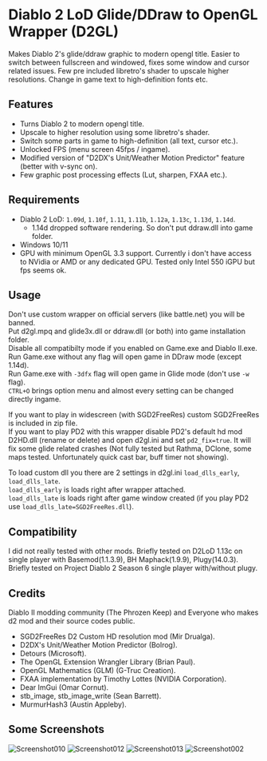 # Diablo 2 LoD Glide/DDraw to OpenGL Wrapper (D2GL)

Makes Diablo 2's glide/ddraw graphic to modern opengl title. Easier to switch between fullscreen and windowed, fixes some window and cursor related issues.
Few pre included libretro's shader to upscale higher resolutions. Change in game text to high-definition fonts etc.

## Features

- Turns Diablo 2 to modern opengl title.
- Upscale to higher resolution using some libretro's shader.
- Switch some parts in game to high-definition (all text, cursor etc.).
- Unlocked FPS (menu screen 45fps / ingame).
- Modified version of "D2DX's Unit/Weather Motion Predictor" feature (better with v-sync on).
- Few graphic post processing effects (Lut, sharpen, FXAA etc.).

## Requirements

- Diablo 2 LoD: ``1.09d``, ``1.10f``, ``1.11``, ``1.11b``, ``1.12a``, ``1.13c``, ``1.13d``, ``1.14d``.
  - 1.14d dropped software rendering. So don't put ddraw.dll into game folder.
- Windows 10/11
- GPU with minimum OpenGL 3.3 support.
  Currently i don't have access to NVidia or AMD or any dedicated GPU. Tested only Intel 550 iGPU but fps seems ok.

## Usage

Don't use custom wrapper on official servers (like battle.net) you will be banned.  
Put d2gl.mpq and glide3x.dll or ddraw.dll (or both) into game installation folder.  
Disable all compatibilty mode if you enabled on Game.exe and Diablo II.exe.  
Run Game.exe without any flag will open game in DDraw mode (except 1.14d).  
Run Game.exe with ``-3dfx`` flag will open game in Glide mode (don't use ``-w`` flag).  
``CTRL+O`` brings option menu and almost every setting can be changed directly ingame.

If you want to play in widescreen (with SGD2FreeRes) custom SGD2FreeRes is included in zip file.  
If you want to play PD2 with this wrapper disable PD2's default hd mod D2HD.dll (rename or delete) and open d2gl.ini and set
``pd2_fix=true``. It will fix some glide related crashes (Not fully tested but Rathma, DClone, some maps tested. Unfortunately quick cast bar, buff timer not showing).

To load custom dll you there are 2 settings in d2gl.ini ``load_dlls_early``, ``load_dlls_late``.  
``load_dlls_early`` is loads right after wrapper attached.  
``load_dlls_late`` is loads right after game window created (if you play PD2 use ``load_dlls_late=SGD2FreeRes.dll``).

## Compatibility

I did not really tested with other mods.
Briefly tested on D2LoD 1.13c on single player with Basemod(1.1.3.9), BH Maphack(1.9.9), Plugy(14.0.3).
Briefly tested on Project Diablo 2 Season 6 single player with/without plugy.

## Credits

Diablo II modding community (The Phrozen Keep) and Everyone who makes d2 mod and their source codes public.

- SGD2FreeRes D2 Custom HD resolution mod (Mir Drualga).
- D2DX's Unit/Weather Motion Predictor (Bolrog).
- Detours (Microsoft).
- The OpenGL Extension Wrangler Library (Brian Paul).
- OpenGL Mathematics (GLM) (G-Truc Creation).
- FXAA implementation by Timothy Lottes (NVIDIA Corporation).
- Dear ImGui (Omar Cornut).
- stb_image, stb_image_write (Sean Barrett).
- MurmurHash3 (Austin Appleby).

## Some Screenshots

![Screenshot010](https://user-images.githubusercontent.com/2043880/220664490-2a9b34d8-ca7c-4e52-a57d-d43c508f5813.png)
![Screenshot012](https://user-images.githubusercontent.com/2043880/220668775-3351be3b-27fa-4800-883f-09e5eb935c47.png)
![Screenshot013](https://user-images.githubusercontent.com/2043880/220666692-967a8c13-f480-4ac6-af1e-b45fda3bdee3.png)
![Screenshot002](https://user-images.githubusercontent.com/2043880/220667272-a83aa2cd-d038-41ea-a878-a6e148b8f9f6.png)
